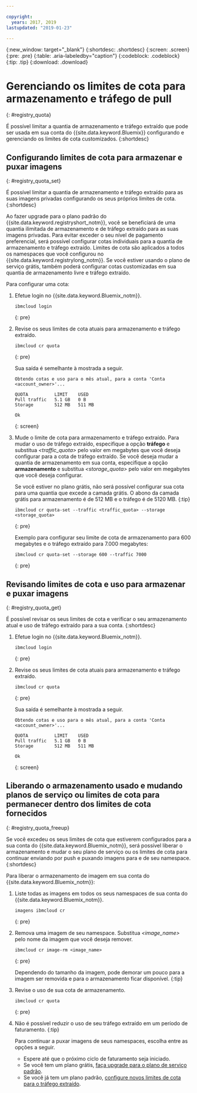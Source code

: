 ```yaml
---

copyright:
  years: 2017, 2019
lastupdated: "2019-01-23"

---
```


{:new_window: target="_blank"}
{:shortdesc: .shortdesc}
{:screen: .screen}
{:pre: .pre}
{:table: .aria-labeledby="caption"}
{:codeblock: .codeblock}
{:tip: .tip}
{:download: .download}

# Gerenciando os limites de cota para armazenamento e tráfego de pull
{: #registry_quota}

É possível limitar a quantia de armazenamento e tráfego extraído que pode ser usada em sua conta do {{site.data.keyword.Bluemix}} configurando e gerenciando os limites
de cota customizados.
{:shortdesc}

## Configurando limites de cota para armazenar e puxar imagens
{: #registry_quota_set}

É possível limitar a quantia de armazenamento e tráfego extraído para as suas imagens privadas configurando
os seus próprios limites de cota.
{:shortdesc}

Ao fazer upgrade para o plano padrão do {{site.data.keyword.registryshort_notm}}, você se beneficiará de
uma quantia ilimitada de armazenamento e de tráfego extraído para as suas imagens privadas. Para evitar exceder o seu nível de pagamento preferencial, será possível configurar cotas individuais para a
quantia de armazenamento e tráfego extraído. Limites de cota são aplicados a todos os namespaces que você configurou no
{{site.data.keyword.registrylong_notm}}. Se você estiver usando o plano
de serviço grátis, também poderá configurar cotas customizadas em sua quantia de armazenamento livre e tráfego extraído.

Para configurar uma cota:

1. Efetue login no {{site.data.keyword.Bluemix_notm}}.

    ```
    ibmcloud login
    ```
    {: pre}

2. Revise os seus limites de cota atuais para armazenamento e tráfego extraído.

    ```
    ibmcloud cr quota
    ```
    {: pre}

    Sua
saída é semelhante à mostrada a seguir.

    ```
    Obtendo cotas e uso para o mês atual, para a conta 'Conta <account_owner>'...

    QUOTA          LIMIT    USED   
    Pull traffic   5.1 GB   0 B   
    Storage        512 MB   511 MB

    Ok
    ```
    {: screen}

3. Mude o limite de cota para armazenamento e tráfego extraído. Para mudar o uso de
tráfego extraído, especifique a opção **tráfego** e substitua
_&lt;traffic_quota&gt;_ pelo valor em megabytes que você deseja configurar para a cota
de tráfego extraído. Se você deseja mudar a quantia de armazenamento em sua conta, especifique a
opção **armazenamento** e substitua _&lt;storage_quota&gt;_ pelo
valor em megabytes que você deseja configurar.

    Se você estiver no plano grátis, não será possível configurar sua cota para uma quantia que excede a camada grátis. O abono da camada grátis para armazenamento é de 512 MB e o tráfego é de 5120 MB.
    {:tip}

    ```
    ibmcloud cr quota-set --traffic <traffic_quota> --storage <storage_quota>
    ```
    {: pre}

    Exemplo para configurar seu limite de cota de armazenamento para 600 megabytes e o tráfego extraído para 7.000 megabytes:

    ```
    ibmcloud cr quota-set --storage 600 --traffic 7000
    ```
    {: pre}

## Revisando limites de cota e uso para armazenar e puxar imagens
{: #registry_quota_get}

É possível revisar os seus limites de cota e verificar o seu armazenamento atual e uso de tráfego extraído
para a sua conta.
{:shortdesc}

1. Efetue login no {{site.data.keyword.Bluemix_notm}}.

    ```
    ibmcloud login
    ```
    {: pre}

2. Revise os seus limites de cota atuais para armazenamento e tráfego extraído.

    ```
    ibmcloud cr quota
    ```
    {: pre}

    Sua
saída é semelhante à mostrada a seguir.

    ```
    Obtendo cotas e uso para o mês atual, para a conta 'Conta <account_owner>'...

    QUOTA          LIMIT    USED   
    Pull traffic   5.1 GB   0 B   
    Storage        512 MB   511 MB

    Ok
    ```
    {: screen}

## Liberando o armazenamento usado e mudando planos de serviço ou limites de cota para permanecer dentro dos limites de cota fornecidos
{: #registry_quota_freeup}

Se você excedeu os seus limites de cota que estiverem configurados para a sua conta do {{site.data.keyword.Bluemix_notm}}, será possível liberar o armazenamento e
mudar o seu plano de serviço ou os limites de cota para continuar enviando por push e puxando imagens para e de seu
namespace.
{:shortdesc}

Para liberar o armazenamento de imagem em sua conta do {{site.data.keyword.Bluemix_notm}}:

1. Liste todas as imagens em todos os seus namespaces de sua conta do {{site.data.keyword.Bluemix_notm}}.

    ```
    imagens ibmcloud cr
    ```
    {: pre}

2. Remova uma imagem de seu namespace. Substitua
_&lt;image_name&gt;_ pelo nome da imagem que você deseja remover.

    ```
    ibmcloud cr image-rm <image_name>
    ```
    {: pre}

    Dependendo do tamanho
da imagem, pode demorar um pouco para a imagem ser removida e para o armazenamento ficar disponível.
    {:tip}

3. Revise o uso de sua cota de armazenamento.

    ```
    ibmcloud cr quota
    ```
    {: pre}

4. Não é possível reduzir o uso de seu tráfego extraído em um período de faturamento.
   {:tip}

    Para continuar a puxar imagens de seus namespaces, escolha entre as opções a seguir.

    - Espere até que o próximo ciclo de faturamento seja iniciado.
    - Se você tem um plano grátis, [faça upgrade para o plano
de serviço padrão](/docs/services/Registry/registry_overview.html#registry_plan_upgrade).
    - Se você já tem um plano padrão, [configure novos limites
de cota para o tráfego extraído](#registry_quota_set).

